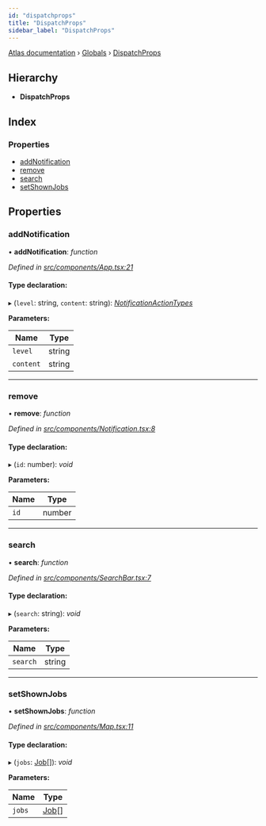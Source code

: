 ```yaml
---
id: "dispatchprops"
title: "DispatchProps"
sidebar_label: "DispatchProps"
---
```


[Atlas documentation](../index.md) › [Globals](../globals.md) › [DispatchProps](dispatchprops.md)

## Hierarchy

* **DispatchProps**

## Index

### Properties

* [addNotification](dispatchprops.md#addnotification)
* [remove](dispatchprops.md#remove)
* [search](dispatchprops.md#search)
* [setShownJobs](dispatchprops.md#setshownjobs)

## Properties

###  addNotification

• **addNotification**: *function*

*Defined in [src/components/App.tsx:21](https://github.com/chronark/atlas/blob/0e3b309/src/components/App.tsx#L21)*

#### Type declaration:

▸ (`level`: string, `content`: string): *[NotificationActionTypes](../globals.md#notificationactiontypes)*

**Parameters:**

Name | Type |
------ | ------ |
`level` | string |
`content` | string |

___

###  remove

• **remove**: *function*

*Defined in [src/components/Notification.tsx:8](https://github.com/chronark/atlas/blob/0e3b309/src/components/Notification.tsx#L8)*

#### Type declaration:

▸ (`id`: number): *void*

**Parameters:**

Name | Type |
------ | ------ |
`id` | number |

___

###  search

• **search**: *function*

*Defined in [src/components/SearchBar.tsx:7](https://github.com/chronark/atlas/blob/0e3b309/src/components/SearchBar.tsx#L7)*

#### Type declaration:

▸ (`search`: string): *void*

**Parameters:**

Name | Type |
------ | ------ |
`search` | string |

___

###  setShownJobs

• **setShownJobs**: *function*

*Defined in [src/components/Map.tsx:11](https://github.com/chronark/atlas/blob/0e3b309/src/components/Map.tsx#L11)*

#### Type declaration:

▸ (`jobs`: [Job](job.md)[]): *void*

**Parameters:**

Name | Type |
------ | ------ |
`jobs` | [Job](job.md)[] |
